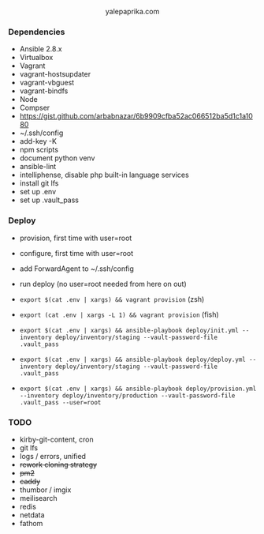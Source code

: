 <p align="center">yalepaprika.com</p> 

### Dependencies

- Ansible 2.8.x
- Virtualbox
- Vagrant
- vagrant-hostsupdater
- vagrant-vbguest
- vagrant-bindfs
- Node
- Compser
- https://gist.github.com/arbabnazar/6b9909cfba52ac066512ba5d1c1a1080
- ~/.ssh/config
- add-key -K
- npm scripts
- document python venv
- ansible-lint
- intelliphense, disable php built-in language services
- install git lfs
- set up .env
- set up .vault_pass

### Deploy

- provision, first time with user=root
- configure, first time with user=root
- add ForwardAgent to ~/.ssh/config
- run deploy (no user=root needed from here on out)


- `export $(cat .env | xargs) && vagrant provision` (zsh)
- `export (cat .env | xargs -L 1) && vagrant provision` (fish)
- `export $(cat .env | xargs) && ansible-playbook deploy/init.yml --inventory deploy/inventory/staging --vault-password-file .vault_pass`
- `export $(cat .env | xargs) && ansible-playbook deploy/deploy.yml --inventory deploy/inventory/staging --vault-password-file .vault_pass`
- `export $(cat .env | xargs) && ansible-playbook deploy/provision.yml --inventory deploy/inventory/production --vault-password-file .vault_pass --user=root`


### TODO

- kirby-git-content, cron
- git lfs
- logs / errors, unified
- ~~rework cloning strategy~~
- ~~pm2~~
- ~~caddy~~
- thumbor / imgix
- meilisearch
- redis
- netdata
- fathom
